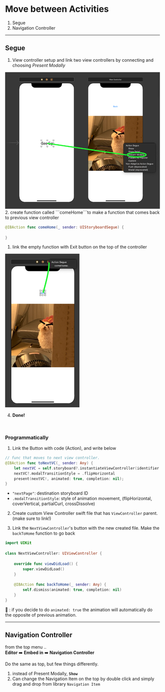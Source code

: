# Move between Activities
1. Segue
2. Navigation Controller

---

## Segue

1. View controller setup and link two view controllers by connecting and choosing *Present Modally*
<img src="img/segue1.png">
2. create function called ```comeHome```to make a function that comes back to previous view controller

```swift
@IBAction func comeHome(_ sender: UIStoryboardSegue) {

}
```

1. link the empty function with Exit button on the top of the controller
<img src="img/segue2.png" width=48%>

4. **Done!**

<br>

### Programmatically

1. Link the Button with code (Action), and write below

```swift
// func that moves to next view controller.
@IBAction func toNextVC(_ sender: Any) {
    let nextVC = self.storyboard?.instantiateViewController(identifier: "nextPage")
    nextVC?.modalTransitionStyle = .flipHorizontal
    present(nextVC!, animated: true, completion: nil);
}
```
* ```"nextPage"```: destination storyboard ID
* ```.modalTransitionStyle```: style of animation movement, (flipHorizontal, coverVertical, partialCurl, crossDissolve)

2. Create custom View Controller swift file that has ```ViewController``` parent. (make sure to link!)

3. Link the ```NextViewController```'s button with the new created file. Make the ```backToHome``` function to go back

```swift
import UIKit

class NextViewController: UIViewController {

    override func viewDidLoad() {
        super.viewDidLoad()
    }
    
    @IBAction func backToHome(_ sender: Any) {
        self.dismiss(animated: true, completion: nil)
    }
}
```

:key: : if you decide to do ```animated: true``` the animation will automatically do the opposite of previous animation.

---

## Navigation Controller

from the top menu .. <br>**Editor** :arrow_right: **Embed in** :arrow_right: **Navigation Controller**

Do the same as top, but few things differently.
1. instead of Present Modally, **```Show```**
2. Can change the Navigation Item on the top by double click and simply drag and drop from library ```Navigation Item```

